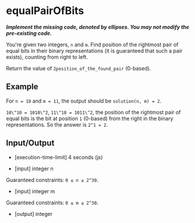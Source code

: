 # equalPairOfBits

***Implement the missing code, denoted by ellipses. You may not modify the pre-existing code.***

You're given two integers, `n` and `m`. Find position of the rightmost pair of equal bits in their binary representations (it is guaranteed that such a pair exists), counting from right to left.

Return the value of `2position_of_the_found_pair` (0-based).

## Example

For `n = 10` and `m = 11`, the output should be
`solution(n, m) = 2`.

`10\^10 = 1010\^2`, `11\^10 = 1011\^2`, the position of the rightmost pair of equal bits is the bit at position `1` (0-based) from the right in the binary representations.
So the answer is `2^1 = 2`.

## Input/Output

- [execution-time-limit] 4 seconds (js)

- [input] integer n

Guaranteed constraints:
`0 ≤ n ≤ 2^30`.

- [input] integer m

Guaranteed constraints:
`0 ≤ m ≤ 2^30`.

- [output] integer
